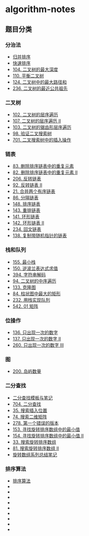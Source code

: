 # algorithm-notes
## 题目分类

### 分治法

- [归并排序](./divide_and_conquer/mergeSort.java)
- [快速排序](./divide_and_conquer/quickSort.java)
- [104. 二叉树的最大深度](./divide_and_conquer/maxDepthOfBinaryTree.java)
- [110. 平衡二叉树](./divide_and_conquer/isBalancedTree.java)
- [124. 二叉树中的最大路径和](./divide_and_conquer/binaryTreeMaximumPathSum.java)
- [236. 二叉树的最近公共祖先](./divide_and_conquer/lowestCommonAncestor.java)

### 二叉树

* [102. 二叉树的层序遍历](./binary_tree/binaryTreeLevelOrderTraversal.java)
* [107. 二叉树的层序遍历 II](./binary_tree/binary_tree_level_order_traversal_ii.java)
* [103. 二叉树的锯齿形层序遍历](./binary_tree/binary_tree_zigzag_level_order_traversal.java)
* [98. 验证二叉搜索树](./binary_tree/validate_binary_search_tree.java)
* [701. 二叉搜索树中的插入操作](./binary_tree/insert_into_a_binary_search_tree.java)

### 链表

* [83. 删除排序链表中的重复元素](./List/remove_duplicates_from_sorted_list.java)
* [82. 删除排序链表中的重复元素 II](./List/remove_duplicates_from_sorted_list_ii.java)
* [206. 反转链表](./List/reverse_linked_list.java)
* [92. 反转链表 II](./List/reverse_linked_list_ii.java)
* [21. 合并两个有序链表](./List/merge_two_sorted_lists.java)
* [86. 分隔链表](./List/partition_list.java)
* [148. 排序链表](./List/sort_list.java)
* [143. 重排链表](./List/reorder_list.java)
* [141. 环形链表](./List/linked_list_cycle.java)
* [142. 环形链表 II](./List/linked_list_cycle_ii.java)
* [234. 回文链表](./List/palindrome_linked_list.java)
* [138. 复制带随机指针的链表](./List/copy_list_with_random_pointer.java)

### 栈和队列

* [155. 最小栈](./StackAndQueue/min_Stack.java)
* [150. 逆波兰表达式求值](./StackAndQueue/evaluate_reverse_polish_notation.java)
* [394. 字符串解码](./StackAndQueue/decode_string.java)
* [94. 二叉树的中序遍历](./StackAndQueue/binary_tree_inorder_traversal.java)
* [133. 克隆图](./StackAndQueue/clone_graph.java)
* [84. 柱状图中最大的矩形](./StackAndQueue/largest_rectangle_in_histogram.java)
* [232. 用栈实现队列](./StackAndQueue/implement_queue_using_stacks.java)
* [542. 01 矩阵](./StackAndQueue/matrix_01.java)

### 位操作

- [136. 只出现一次的数字](./bitOperation/single_number.java)
- [137. 只出现一次的数字 II](bitOperation/single_number_ii.java)
- [260. 只出现一次的数字 III](bitOperation/single_number_iii.java)

### 图

* [200. 岛屿数量](./graph/number_of_islands.java)

### 二分查找

- [二分查找模板与笔记](./binary_search/二分查找.md)
- [704. 二分查找](./binary_search/binary_search.java)
- [35. 搜索插入位置](./binary_search/search_insert_position.java)
- [74. 搜索二维矩阵](./binary_search/search_a_2d_matrix.java)
- [278. 第一个错误的版本](./binary_search/first_bad_version.java)
- [153. 寻找旋转排序数组中的最小值](./binary_search/find_minimum_in_rotated_sorted_array.java)
- [154. 寻找旋转排序数组中的最小值 II](binary_search/find_minimum_in_rotated_sorted_array_ii.java)
- [33. 搜索旋转排序数组](binary_search/search_in_rotated_sorted_array.java)
- [81. 搜索旋转排序数组 II](binary_search/search_in_rotated_sorted_array_ii.java)
- [旋转数组系列总结笔记](binary_search/旋转数组系列.md)

### 排序算法

- [排序算法](sort_algorithms/bubbleSort.java)
- [](sort_algorithms/.java)
- [](sort_algorithms/.java)
- [](sort_algorithms/.java)
- [](sort_algorithms/.java)
- [](sort_algorithms/.java)
- [](sort_algorithms/.java)
- [](sort_algorithms/.java)
- [](sort_algorithms/.java)
- [](sort_algorithms/.java)